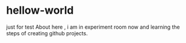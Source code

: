 # hellow-world
just for test
About here , i am in experiment room now and learning the steps of creating github projects.
